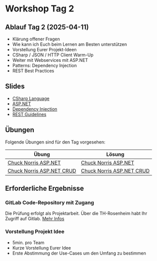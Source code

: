 # Workshop Tag 2

## Ablauf Tag 2 (2025-04-11)

- Klärung offener Fragen
- Wie kann ich Euch beim Lernen am Besten unterstützen
- Vorstellung Eurer Projekt-Ideen
- CSharp / JSON / HTTP Client Warm-Up
- Weiter mit Webservices mit ASP.NET
- Patterns: Dependency Injection
- REST Best Practices

## Slides

- [CSharp Language](../../slides/CSharp%20Language.pdf)
- [ASP.NET](../../slides/Web%20Services%20mit%20ASP.NET.pdf)
- [Dependency Injection](../../extras/patterns/dependencyinjection/)
- [REST Guidelines](../../extras/guidelines/rest-guidelines/)

## Übungen

Folgende Übungen sind für den Tag vorgesehen:

| Übung                                                                                                         | Lösung                                                                                                        |
| ------------------------------------------------------------------------------------------------------------- | ------------------------------------------------------------------------------------------------------------- |
| [Chuck Norris ASP.NET](../../modules/02%20aspnet_basics/exercises/01_AspNetCoreChuckNorrisService/)           | [Chuck Norris ASP.NET](../../modules/02%20aspnet_basics/solutions/01_AspNetCoreChuckNorrisService/)           |
| [Chuck Norris ASP.NET CRUD](../../modules/02%20aspnet_basics/exercises/02_AspNetCoreChuckNorrisService_CRUD/) | [Chuck Norris ASP.NET CRUD](../../modules/02%20aspnet_basics/solutions/02_AspNetCoreChuckNorrisService_CRUD/) |

## Erforderliche Ergebnisse

### GitLab Code-Repository mit Zugang

Die Prüfung erfolgt als Projektarbeit. Über die TH-Rosenheim habt Ihr Zugriff auf Gitlab. [Mehr Infos](../../00_prerequisites/setup_instructions.md)

### Vorstellung Projekt Idee

- 5min. pro Team
- Kurze Vorstellung Eurer Idee
- Erste Abstimmung der Use-Cases um den Umfang zu bestimmen
